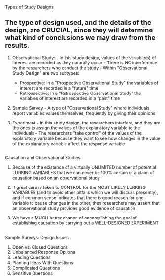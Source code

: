 <!-- Study Design Introduction --> 

Types of Study Designs

## The type of design used, and the details of the design, are CRUCIAL, since they will determine what kind of conclusions we may draw from the results. 

  1. Observational Study: 
    - In this study design, values of the variable(s) of interest are recorded as they naturally occur 
    - There is NO interference by the researchers who conduct the study 
    - Within "Observational Study Design" are two subtypes:
      - Prospective: In a "Prospective Observational Study" the variables of interest are recorded in a "future" time
      - Retrospective: In a "Retrospective Observational Study" the variables of interest are recorded in a "past" time 
      
  2. Sample Survey 
    - A type of "Observational Study" where individuals report variables values themselves, frequently by giving their opinions 
  
  3. Experiment
    - In this study design, the researchers interfere, and they are the ones to assign the values of the explanatory variable to the individuals 
    - The researchers "take control" of the values of the explanatory variable because they want to see how changes in the value of the explanatory variable affect the response variable
    
## ####################

Causation and Observational Studies 

  1. Because of the existence of a virtually UNLIMITED number of potential LURKING VARIABLES that we can never be 100% certain of a claim of causation based on an observational study
  
  2. If great care is taken to CONTROL for the MOST LIKELY LURKING VARIABLES (and to avoid other pitfalls which we will discuss presently), and if common sense indicates that there is good reason for one variable to cause changes in the other, then researchers may assert that an observational study provides good evidence of causation
  
  3. We have a MUCH better chance of accomplishing the goal of establishing causation by carrying out a WELL-DESIGNED EXPERIMENT 
  
## ########################

Sample Surveys: Design Issues

  1. Open vs. Closed Questions
  2. Unbalanced Response Options
  3. Leading Questions
  4. Planting Ideas With Questions
  5. Complicated Questions
  6. Sensitive Questions
  
  
  
  
  
  
  
  
  
  
  
  
  
  

  
  
  
  
  
  
  
  
  
  